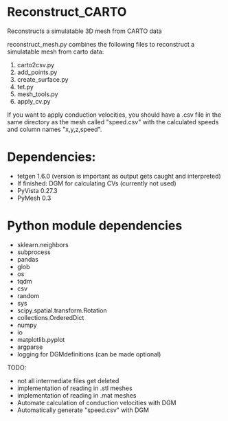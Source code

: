 # Reconstruct_CARTO
Reconstructs a simulatable 3D mesh from CARTO data

reconstruct_mesh.py combines the following files to reconstruct a simulatable mesh from carto data:
1. carto2csv.py
2. add_points.py
3. create_surface.py
4. tet.py
5. mesh_tools.py
6. apply_cv.py

If you want to apply conduction velocities, you should have a .csv file in the same
directory as the mesh called "speed.csv" with the calculated speeds and column names "x,y,z,speed".

# Dependencies:
- tetgen 1.6.0 (version is important as output gets caught and interpreted)
- If finished: DGM for calculating CVs (currently not used)
- PyVista 0.27.3
- PyMesh 0.3
# Python module dependencies
- sklearn.neighbors
- subprocess
- pandas
- glob
- os
- tqdm
- csv
- random
- sys
- scipy.spatial.transform.Rotation
- collections.OrderedDict
- numpy
- io
- matplotlib.pyplot
- argparse
- logging for DGMdefinitions (can be made optional)

TODO:
- not all intermediate files get deleted
- implementation of reading in .stl meshes
- implementation of reading in .mat meshes
- Automate calculation of conduction velocities with DGM
- Automatically generate "speed.csv" with DGM

